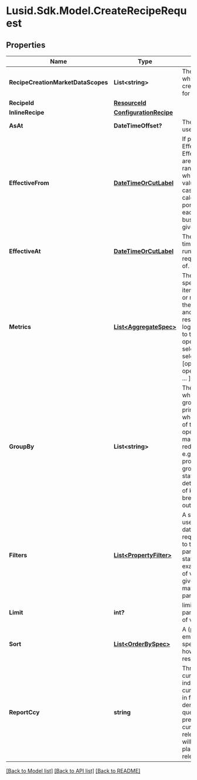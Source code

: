 
# Lusid.Sdk.Model.CreateRecipeRequest

## Properties

Name | Type | Description | Notes
------------ | ------------- | ------------- | -------------
**RecipeCreationMarketDataScopes** | **List&lt;string&gt;** | The scopes in which the recipe creation would look for quotes/data. | [optional] 
**RecipeId** | [**ResourceId**](ResourceId.md) |  | [optional] 
**InlineRecipe** | [**ConfigurationRecipe**](ConfigurationRecipe.md) |  | [optional] 
**AsAt** | **DateTimeOffset?** | The asAt date to use | [optional] 
**EffectiveFrom** | [**DateTimeOrCutLabel**](DateTimeOrCutLabel.md) | If present, the EffectiveFrom and EffectiveAt dates are interpreted as a range of dates for which to perform a valuation.  In this case, valuation is calculated for the portfolio(s) for each date that is a business day in the given range. | [optional] 
**EffectiveAt** | [**DateTimeOrCutLabel**](DateTimeOrCutLabel.md) | The market data time, i.e. the time to run the aggregation request effective of. | 
**Metrics** | [**List&lt;AggregateSpec&gt;**](AggregateSpec.md) | The set of specifications for items to calculate or retrieve during the aggregation and present in the results.  This is logically equivalent to the set of operations in a Sql select statement  select [operation1(field1), operation2(field2), ... ] from results | 
**GroupBy** | **List&lt;string&gt;** | The set of items by which to perform grouping. This primarily matters when one or more of the metric operators is a mapping  that reduces set size, e.g. sum or proportion. The group-by statement determines the set of keys by which to break the results out. | [optional] 
**Filters** | [**List&lt;PropertyFilter&gt;**](PropertyFilter.md) | A set of filters to use to reduce the data found in a request. Equivalent to the &#39;where ...&#39; part of a Sql select statement.  For example, filter a set of values within a given range or matching a particular value. | [optional] 
**Limit** | **int?** | limit the results to a particular number of values. | [optional] 
**Sort** | [**List&lt;OrderBySpec&gt;**](OrderBySpec.md) | A (possibly empty/null) set of specifications for how to order the results. | [optional] 
**ReportCcy** | **string** | Three letter ISO currency string indicating what currency to report in for ReportCcy denominated queries.  If not present then the currency of the relevant portfolio will be used in its place where relevant. | [optional] 

[[Back to Model list]](../README.md#documentation-for-models)
[[Back to API list]](../README.md#documentation-for-api-endpoints)
[[Back to README]](../README.md)

